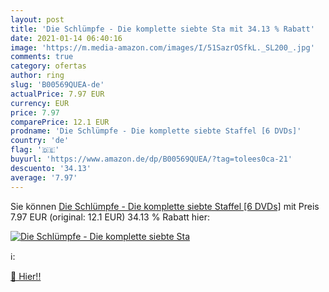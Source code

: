 ```yaml
---
layout: post
title: 'Die Schlümpfe - Die komplette siebte Sta mit 34.13 % Rabatt'
date: 2021-01-14 06:40:16
image: 'https://m.media-amazon.com/images/I/51SazrOSfkL._SL200_.jpg'
comments: true
category: ofertas
author: ring
slug: 'B00569QUEA-de'
actualPrice: 7.97 EUR
currency: EUR
price: 7.97
comparePrice: 12.1 EUR
prodname: 'Die Schlümpfe - Die komplette siebte Staffel [6 DVDs]'
country: 'de'
flag: '🇩🇪'
buyurl: 'https://www.amazon.de/dp/B00569QUEA/?tag=tolees0ca-21'
descuento: '34.13'
average: '7.97'
---
```


Sie können [Die Schlümpfe - Die komplette siebte Staffel [6 DVDs]](https://www.amazon.de/dp/B00569QUEA/?tag=tolees0ca-21) mit Preis 7.97 EUR (original: 12.1 EUR) 34.13 % Rabatt hier:

[![Die Schlümpfe - Die komplette siebte Sta](https://m.media-amazon.com/images/I/51SazrOSfkL._SL200_.jpg)](https://www.amazon.de/dp/B00569QUEA/?tag=tolees0ca-21)

ℹ️:


[🛒 Hier!!](https://www.amazon.de/dp/B00569QUEA/?tag=tolees0ca-21)
